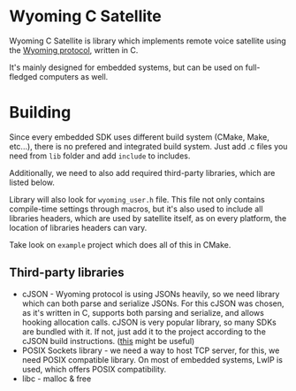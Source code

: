 # Wyoming C Satellite

Wyoming C Satellite is library which implements remote voice satellite
using the [Wyoming protocol](https://github.com/rhasspy/wyoming), written in C.

It's mainly designed for embedded systems, but can be used on full-fledged computers as well.

# Building

Since every embedded SDK uses different build system (CMake, Make, etc...), there is no prefered
and integrated build system. Just add .c files you need from `lib` folder and add `include` to includes.

Additionally, we need to also add required third-party libraries, which are listed below.

Library will also look for `wyoming_user.h` file. This file not only contains compile-time settings through macros,
but it's also used to include all libraries headers, which are used by satellite itself, as on every platform,
the location of libraries headers can vary.

Take look on `example` project which does all of this in CMake.

## Third-party libraries

- cJSON - Wyoming protocol is using JSONs heavily, so we need library which can both parse and serialize JSONs.
For this cJSON was chosen, as it's written in C, supports both parsing and serialize, 
and allows hooking allocation calls. cJSON is very popular library, so many SDKs are bundled with it.
If not, just add it to the project according to the cJSON build instructions.
([this](https://github.com/gamelaster/wyoming-test-tools/blob/main/wyoming_satellite_poc/CMakeLists.txt#L8) might be useful)
- POSIX Sockets library - we need a way to host TCP server, for this, we need POSIX compatible library.
On most of embedded systems, LwIP is used, which offers POSIX compatibility.
- libc - malloc & free
